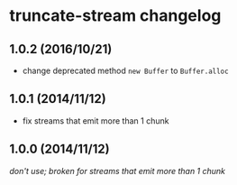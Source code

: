 # truncate-stream changelog

## 1.0.2 (2016/10/21)

  - change deprecated method `new Buffer` to `Buffer.alloc`

## 1.0.1 (2014/11/12)

  - fix streams that emit more than 1 chunk

## 1.0.0 (2014/11/12)
*don't use; broken for streams that emit more than 1 chunk*
